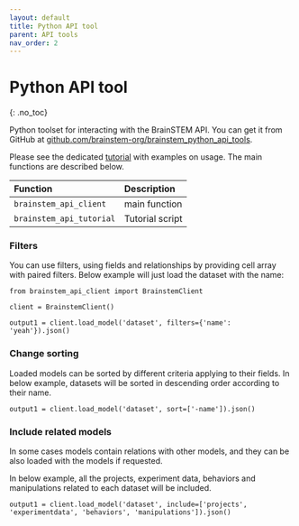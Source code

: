 ```yaml
---
layout: default
title: Python API tool
parent: API tools
nav_order: 2
---
```

# Python API tool
{: .no_toc}

Python toolset for interacting with the BrainSTEM API. You can get it from GitHub at [github.com/brainstem-org/brainstem_python_api_tools](https://github.com/brainstem-org/brainstem_python_api_tools).

Please see the dedicated [tutorial]({{"/tutorials/python-api-tool/"|absolute_url}}) with examples on usage. The main functions are described below.

| Function        | Description  |
|:-------------|:-------------|
| `brainstem_api_client` | main function |
| `brainstem_api_tutorial` | Tutorial script |


### Filters
You can use filters, using fields and relationships by providing cell array with paired filters. Below example will just load the dataset with the name:

```
from brainstem_api_client import BrainstemClient

client = BrainstemClient()

output1 = client.load_model('dataset', filters={'name': 'yeah'}).json()
```

### Change sorting
Loaded models can be sorted by different criteria applying to their fields. In below example, datasets will be sorted in descending order according to their name.

```
output1 = client.load_model('dataset', sort=['-name']).json()
```

### Include related models

In some cases models contain relations with other models, and they can be also loaded with the models if requested. 

In below example, all the projects, experiment data, behaviors and manipulations related to each dataset will be included.

```
output1 = client.load_model('dataset', include=['projects', 'experimentdata', 'behaviors', 'manipulations']).json()

```
